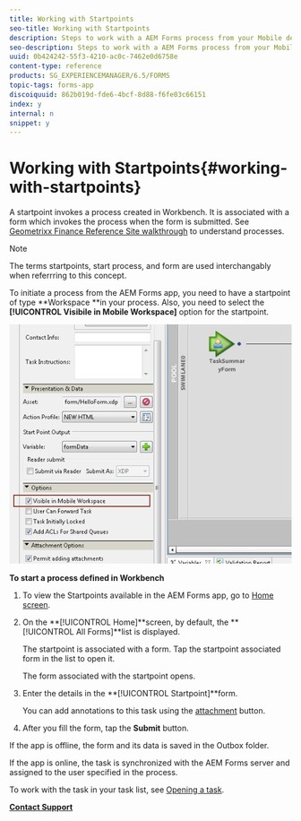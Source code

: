 ```yaml
---
title: Working with Startpoints
seo-title: Working with Startpoints
description: Steps to work with a AEM Forms process from your Mobile device defined in Workbench.
seo-description: Steps to work with a AEM Forms process from your Mobile device defined in Workbench.
uuid: 0b424242-55f3-4210-ac0c-7462e0d6758e
content-type: reference
products: SG_EXPERIENCEMANAGER/6.5/FORMS
topic-tags: forms-app
discoiquuid: 862b019d-fde6-4bcf-8d88-f6fe03c66151
index: y
internal: n
snippet: y
---
```


# Working with Startpoints{#working-with-startpoints}

A startpoint invokes a process created in Workbench. It is associated with a form which invokes the process when the form is submitted. See [Geometrixx Finance Reference Site walkthrough](../../forms/using/finance-reference-site-walkthrough.md) to understand processes.

>[!NOTE]
>
>The terms startpoints, start process, and form are used interchangably when referrring to this concept.

To initiate a process from the AEM Forms app, you need to have a startpoint of type **Workspace **in your process. Also, you need to select the **[!UICONTROL Visibile in Mobile Workspace]** option for the startpoint.

![](assets/mws_startpoint_select_option.png)

**To start a process defined in Workbench**

1. To view the Startpoints available in the AEM Forms app, go to [Home screen](../../forms/using/home-screen.md).
1. On the **[!UICONTROL Home]**screen, by default, the **[!UICONTROL All Forms]**list is displayed.

   The startpoint is associated with a form. Tap the startpoint associated form in the list to open it.

   The form associated with the startpoint opens.

1. Enter the details in the **[!UICONTROL Startpoint]**form.

   <!--
   Comment Type: draft

   <p>You can <a href="/forms/using/save-as-draft1.md" target="_blank">save a draft</a> of the updates to this Startpoint and complete this at a later time.</p>
   -->

   You can add annotations to this task using the [attachment](../../forms/using/add-attachments.md) button.

1. After you fill the form, tap the **Submit** button.

If the app is offline, the form and its data is saved in the Outbox folder.

If the app is online, the task is synchronized with the AEM Forms server and assigned to the user specified in the process.

To work with the task in your task list, see [Opening a task](/forms/using/open-task.md).

[**Contact Support**](https://www.adobe.com/account/sign-in.supportportal.html)

<!--
<related-links>
<a href="/forms/using/open-task.md">Opening a task</a>
<a href="/forms/using/working-with-form.md">Working with a Form</a>
<a href="../../forms/using/add-attachments.md">Adding attachments</a>
<a href="/forms/using/save-as-draft.md">Saving a task (Save as Draft)</a>
</related-links>
-->

